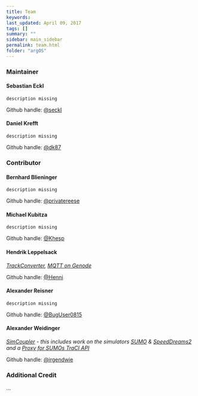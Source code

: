 ```yaml
---
title: Team
keywords:
last_updated: April 09, 2017
tags: []
summary: ""
sidebar: main_sidebar
permalink: team.html
folder: "argOS"
---
```


### Maintainer

#### Sebastian Eckl
`description missing`

Github handle: [@seckl](https://github.com/seckl)

#### Daniel Krefft
`description missing`

Github handle: [@dk87](https://github.com/dk87)

### Contributor

#### Bernhard Blieninger
`description missing`

Github handle: [@privatereese](https://github.com/privatereese)

#### Michael Kubitza
`description missing`

Github handle: [@Khesp](https://github.com/Khesp)

#### Hendrik Leppelsack
*[TrackConverter](https://github.com/argOS-research/SpeedDreams-SUMO-TrackConverter),*
*[MQTT on Genode]()*

Github handle: [@Henni](https://github.com/Henni)

#### Alexander Reisner
`description missing`

Github handle: [@BugUser0815](https://github.com/BugUser0815)

#### Alexander Weidinger
*[SimCoupler](https://github.com/argos-research/SimCoupler) - this includes work on the simulators [SUMO](https://github.com/argos-research/sumo) & [SpeedDreams2](https://github.com/argos-research/speed-dreams) and a [Proxy for SUMOs TraCI API](https://github.com/argos-research/TraCI-Proxy)*

Github handle: [@irgendwie](https://github.com/irgendwie)


### Additional Credit

...
